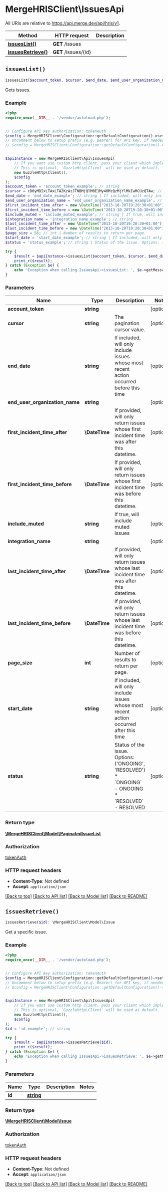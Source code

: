 # MergeHRISClient\IssuesApi

All URIs are relative to https://api.merge.dev/api/hris/v1.

Method | HTTP request | Description
------------- | ------------- | -------------
[**issuesList()**](IssuesApi.md#issuesList) | **GET** /issues | 
[**issuesRetrieve()**](IssuesApi.md#issuesRetrieve) | **GET** /issues/{id} | 


## `issuesList()`

```php
issuesList($account_token, $cursor, $end_date, $end_user_organization_name, $first_incident_time_after, $first_incident_time_before, $include_muted, $integration_name, $last_incident_time_after, $last_incident_time_before, $page_size, $start_date, $status): \MergeHRISClient\Model\PaginatedIssueList
```



Gets issues.

### Example

```php
<?php
require_once(__DIR__ . '/vendor/autoload.php');


// Configure API key authorization: tokenAuth
$config = MergeHRISClient\Configuration::getDefaultConfiguration()->setApiKey('Authorization', 'YOUR_API_KEY');
// Uncomment below to setup prefix (e.g. Bearer) for API key, if needed
// $config = MergeHRISClient\Configuration::getDefaultConfiguration()->setApiKeyPrefix('Authorization', 'Bearer');


$apiInstance = new MergeHRISClient\Api\IssuesApi(
    // If you want use custom http client, pass your client which implements `GuzzleHttp\ClientInterface`.
    // This is optional, `GuzzleHttp\Client` will be used as default.
    new GuzzleHttp\Client(),
    $config
);
$account_token = 'account_token_example'; // string
$cursor = cD0yMDIxLTAxLTA2KzAzJTNBMjQlM0E1My40MzQzMjYlMkIwMCUzQTAw; // string | The pagination cursor value.
$end_date = 'end_date_example'; // string | If included, will only include issues whose most recent action occurred before this time
$end_user_organization_name = 'end_user_organization_name_example'; // string
$first_incident_time_after = new \DateTime("2013-10-20T19:20:30+01:00"); // \DateTime | If provided, will only return issues whose first incident time was after this datetime.
$first_incident_time_before = new \DateTime("2013-10-20T19:20:30+01:00"); // \DateTime | If provided, will only return issues whose first incident time was before this datetime.
$include_muted = 'include_muted_example'; // string | If true, will include muted issues
$integration_name = 'integration_name_example'; // string
$last_incident_time_after = new \DateTime("2013-10-20T19:20:30+01:00"); // \DateTime | If provided, will only return issues whose last incident time was after this datetime.
$last_incident_time_before = new \DateTime("2013-10-20T19:20:30+01:00"); // \DateTime | If provided, will only return issues whose last incident time was before this datetime.
$page_size = 56; // int | Number of results to return per page.
$start_date = 'start_date_example'; // string | If included, will only include issues whose most recent action occurred after this time
$status = 'status_example'; // string | Status of the issue. Options: ('ONGOING', 'RESOLVED')  * `ONGOING` - ONGOING * `RESOLVED` - RESOLVED

try {
    $result = $apiInstance->issuesList($account_token, $cursor, $end_date, $end_user_organization_name, $first_incident_time_after, $first_incident_time_before, $include_muted, $integration_name, $last_incident_time_after, $last_incident_time_before, $page_size, $start_date, $status);
    print_r($result);
} catch (Exception $e) {
    echo 'Exception when calling IssuesApi->issuesList: ', $e->getMessage(), PHP_EOL;
}
```

### Parameters

Name | Type | Description  | Notes
------------- | ------------- | ------------- | -------------
 **account_token** | **string**|  | [optional]
 **cursor** | **string**| The pagination cursor value. | [optional]
 **end_date** | **string**| If included, will only include issues whose most recent action occurred before this time | [optional]
 **end_user_organization_name** | **string**|  | [optional]
 **first_incident_time_after** | **\DateTime**| If provided, will only return issues whose first incident time was after this datetime. | [optional]
 **first_incident_time_before** | **\DateTime**| If provided, will only return issues whose first incident time was before this datetime. | [optional]
 **include_muted** | **string**| If true, will include muted issues | [optional]
 **integration_name** | **string**|  | [optional]
 **last_incident_time_after** | **\DateTime**| If provided, will only return issues whose last incident time was after this datetime. | [optional]
 **last_incident_time_before** | **\DateTime**| If provided, will only return issues whose last incident time was before this datetime. | [optional]
 **page_size** | **int**| Number of results to return per page. | [optional]
 **start_date** | **string**| If included, will only include issues whose most recent action occurred after this time | [optional]
 **status** | **string**| Status of the issue. Options: (&#39;ONGOING&#39;, &#39;RESOLVED&#39;)  * &#x60;ONGOING&#x60; - ONGOING * &#x60;RESOLVED&#x60; - RESOLVED | [optional]

### Return type

[**\MergeHRISClient\Model\PaginatedIssueList**](../Model/PaginatedIssueList.md)

### Authorization

[tokenAuth](../../README.md#tokenAuth)

### HTTP request headers

- **Content-Type**: Not defined
- **Accept**: `application/json`

[[Back to top]](#) [[Back to API list]](../../README.md#endpoints)
[[Back to Model list]](../../README.md#models)
[[Back to README]](../../README.md)

## `issuesRetrieve()`

```php
issuesRetrieve($id): \MergeHRISClient\Model\Issue
```



Get a specific issue.

### Example

```php
<?php
require_once(__DIR__ . '/vendor/autoload.php');


// Configure API key authorization: tokenAuth
$config = MergeHRISClient\Configuration::getDefaultConfiguration()->setApiKey('Authorization', 'YOUR_API_KEY');
// Uncomment below to setup prefix (e.g. Bearer) for API key, if needed
// $config = MergeHRISClient\Configuration::getDefaultConfiguration()->setApiKeyPrefix('Authorization', 'Bearer');


$apiInstance = new MergeHRISClient\Api\IssuesApi(
    // If you want use custom http client, pass your client which implements `GuzzleHttp\ClientInterface`.
    // This is optional, `GuzzleHttp\Client` will be used as default.
    new GuzzleHttp\Client(),
    $config
);
$id = 'id_example'; // string

try {
    $result = $apiInstance->issuesRetrieve($id);
    print_r($result);
} catch (Exception $e) {
    echo 'Exception when calling IssuesApi->issuesRetrieve: ', $e->getMessage(), PHP_EOL;
}
```

### Parameters

Name | Type | Description  | Notes
------------- | ------------- | ------------- | -------------
 **id** | [**string**](../Model/.md)|  |

### Return type

[**\MergeHRISClient\Model\Issue**](../Model/Issue.md)

### Authorization

[tokenAuth](../../README.md#tokenAuth)

### HTTP request headers

- **Content-Type**: Not defined
- **Accept**: `application/json`

[[Back to top]](#) [[Back to API list]](../../README.md#endpoints)
[[Back to Model list]](../../README.md#models)
[[Back to README]](../../README.md)
